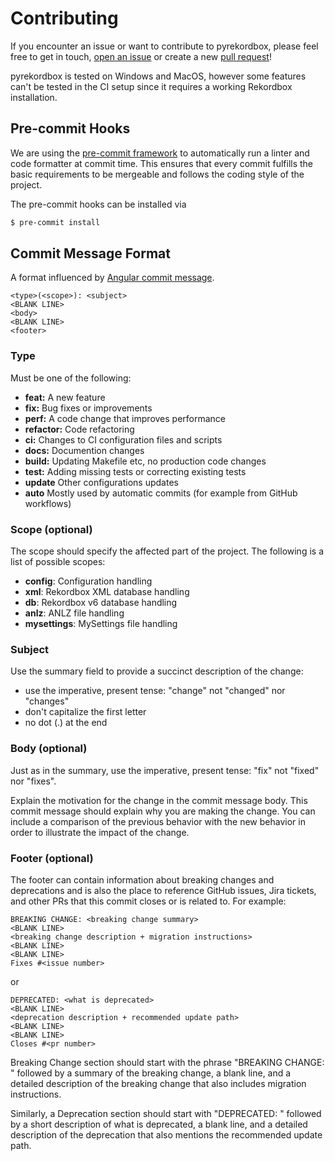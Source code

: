 # Contributing

If you encounter an issue or want to contribute to pyrekordbox, please feel free to get in touch,
[open an issue][issue] or create a new [pull request][pulls]!

pyrekordbox is tested on Windows and MacOS, however some features can't be tested in
the CI setup since it requires a working Rekordbox installation.

## Pre-commit Hooks

We are using the [pre-commit framework] to automatically run a linter and code formatter
at commit time. This ensures that every commit fulfills the basic requirements to be
mergeable and follows the coding style of the project.

The pre-commit hooks can be installed via
````sh
$ pre-commit install
````

## Commit Message Format

A format influenced by [Angular commit message].

```text
<type>(<scope>): <subject>
<BLANK LINE>
<body>
<BLANK LINE>
<footer>
```

### Type

Must be one of the following:

- **feat:** A new feature
- **fix:** Bug fixes or improvements
- **perf:** A code change that improves performance
- **refactor:** Code refactoring
- **ci:** Changes to CI configuration files and scripts
- **docs:** Documention changes
- **build:** Updating Makefile etc, no production code changes
- **test:** Adding missing tests or correcting existing tests
- **update** Other configurations updates
- **auto** Mostly used by automatic commits (for example from GitHub workflows)

### Scope (optional)

The scope should specify the affected part of the project.
The following is a list of possible scopes:

- **config**: Configuration handling
- **xml**: Rekordbox XML database handling
- **db**: Rekordbox v6 database handling
- **anlz**: ANLZ file handling
- **mysettings**: MySettings file handling


### Subject

Use the summary field to provide a succinct description of the change:
- use the imperative, present tense: "change" not "changed" nor "changes"
- don't capitalize the first letter
- no dot (.) at the end

### Body (optional)

Just as in the summary, use the imperative, present tense: "fix" not "fixed" nor "fixes".

Explain the motivation for the change in the commit message body.
This commit message should explain why you are making the change. You can include a comparison of the previous behavior with the new behavior in order to illustrate the impact of the change.

### Footer (optional)

The footer can contain information about breaking changes and deprecations and is also the place to reference GitHub issues, Jira tickets, and other PRs that this commit closes or is related to. For example:
```
BREAKING CHANGE: <breaking change summary>
<BLANK LINE>
<breaking change description + migration instructions>
<BLANK LINE>
<BLANK LINE>
Fixes #<issue number>
```

or

```
DEPRECATED: <what is deprecated>
<BLANK LINE>
<deprecation description + recommended update path>
<BLANK LINE>
<BLANK LINE>
Closes #<pr number>
```

Breaking Change section should start with the phrase "BREAKING CHANGE: " followed by a summary of the breaking change, a blank line, and a detailed description of the breaking change that also includes migration instructions.

Similarly, a Deprecation section should start with "DEPRECATED: " followed by a short description of what is deprecated, a blank line, and a detailed description of the deprecation that also mentions the recommended update path.

[issue]: https://github.com/dylanljones/pyrekordbox/issues
[pulls]: https://github.com/dylanljones/pyrekordbox/pulls
[pre-commit framework]: https://pre-commit.com/
[Angular commit message]: https://github.com/angular/angular/blob/master/CONTRIBUTING.md#commit-message-format
